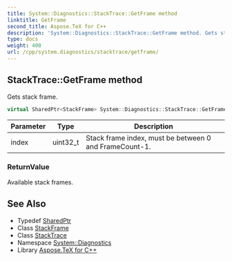 ```yaml
---
title: System::Diagnostics::StackTrace::GetFrame method
linktitle: GetFrame
second_title: Aspose.TeX for C++
description: 'System::Diagnostics::StackTrace::GetFrame method. Gets stack frame in C++.'
type: docs
weight: 400
url: /cpp/system.diagnostics/stacktrace/getframe/
---
```

## StackTrace::GetFrame method


Gets stack frame.

```cpp
virtual SharedPtr<StackFrame> System::Diagnostics::StackTrace::GetFrame(uint32_t index)
```


| Parameter | Type | Description |
| --- | --- | --- |
| index | uint32_t | Stack frame index, must be between 0 and FrameCount-1. |

### ReturnValue

Available stack frames.

## See Also

* Typedef [SharedPtr](../../../system/sharedptr/)
* Class [StackFrame](../../stackframe/)
* Class [StackTrace](../)
* Namespace [System::Diagnostics](../../)
* Library [Aspose.TeX for C++](../../../)
